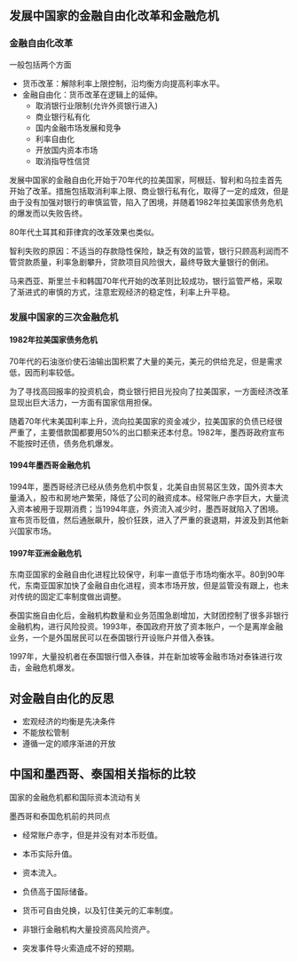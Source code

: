 ## 发展中国家的金融自由化改革和金融危机

### 金融自由化改革

一般包括两个方面

+ 货币改革：解除利率上限控制，沿均衡方向提高利率水平。
+ 金融自由化：货币改革在逻辑上的延伸。
  - 取消银行业限制(允许外资银行进入)
  - 商业银行私有化
  - 国内金融市场发展和竞争
  - 利率自由化
  - 开放国内资本市场
  - 取消指导性信贷



发展中国家的金融自由化开始于70年代的拉美国家，阿根廷、智利和乌拉圭首先开始了改革。措施包括取消利率上限、商业银行私有化，取得了一定的成效，但是由于没有加强对银行的审慎监管，陷入了困境，并随着1982年拉美国家债务危机的爆发而以失败告终。

80年代土耳其和菲律宾的改革效果也类似。

智利失败的原因：不适当的存款隐性保险，缺乏有效的监管，银行只顾高利润而不管贷款质量，利率急剧攀升，贷款项目风险很大，最终导致大量银行的倒闭。

马来西亚、斯里兰卡和韩国70年代开始的改革则比较成功，银行监管严格，采取了渐进式的审慎的方式，注意宏观经济的稳定性，利率上升平稳。



### 发展中国家的三次金融危机

#### 1982年拉美国家债务危机

70年代的石油涨价使石油输出国积累了大量的美元，美元的供给充足，但是需求低，因而利率较低。

为了寻找高回报率的投资机会，商业银行把目光投向了拉美国家，一方面经济改革显现出巨大活力，一方面有国家信用担保。

随着70年代末美国利率上升，流向拉美国家的资金减少，拉美国家的负债已经很严重了，主要借款国都要用50%的出口额来还本付息。1982年，墨西哥政府宣布不能按时还债，债务危机爆发。



#### 1994年墨西哥金融危机

1994年，墨西哥经济已经从债务危机中恢复，北美自由贸易区生效，国外资本大量涌入，股市和房地产繁荣，降低了公司的融资成本。经常账户赤字巨大，大量流入资本被用于现期消费；当1994年底，外资流入减少时，墨西哥就陷入了困境。宣布货币贬值，然后通胀飙升，股价狂跌，进入了严重的衰退期，并波及到其他新兴国家市场。



#### 1997年亚洲金融危机

东南亚国家的金融自由化进程比较保守，利率一直低于市场均衡水平。80到90年代，东南亚国家加快了金融自由化进程，资本市场开放，但是监管没有跟上，也未对传统的固定汇率制度做出调整。

泰国实施自由化后，金融机构数量和业务范围急剧增加，大财团控制了很多非银行金融机构，进行风险投资。1993年，泰国政府开放了资本账户，一个是离岸金融业务，一个是外国居民可以在泰国银行开设账户并借入泰铢。

1997年，大量投机者在泰国银行借入泰铢，并在新加坡等金融市场对泰铢进行攻击，金融危机爆发。



## 对金融自由化的反思

+ 宏观经济的均衡是先决条件
+ 不能放松管制
+ 遵循一定的顺序渐进的开放



## 中国和墨西哥、泰国相关指标的比较

国家的金融危机都和国际资本流动有关

墨西哥和泰国危机前的共同点

+ 经常账户赤字，但是并没有对本币贬值。
+ 本币实际升值。
+ 资本流入。
+ 负债高于国际储备。
+ 货币可自由兑换，以及钉住美元的汇率制度。

+ 非银行金融机构大量投资高风险资产。
+ 突发事件导火索造成不好的预期。



